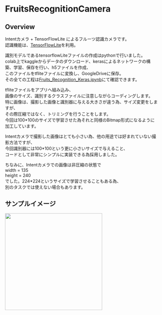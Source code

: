 # FruitsRecognitionCamera
## Overview  
Intentカメラ + TensorFlowLite によるフルーツ認識カメラです。  
認識機能は、[TensorFlowLite](https://codelabs.developers.google.com/codelabs/tensorflow-for-poets-2-tflite/#0)を利用。  


識別モデルであるtensorflowLiteファイルの作成はpythonで行いました。  
colab上でkaggleからデータのダウンロード、kerasによるネットワークの構築、学習、保存を行い、h5ファイルを作成、  
このファイルをtfliteファイルに変換し、GoogleDriveに保存。  
その全ての工程は[Fruits_Recognition_Keras.ipynb](https://github.com/maro-amoeba/FruitsRecognitionCamera/blob/master/Fruits_Recognition_Keras.ipynb)にて確認できます。  
  
tfliteファイルをアプリへ組み込み、  
画像のサイズ、識別するクラスファイルに注意しながらコーディングします。  
特に画像は、撮影した画像と識別器に与える大きさが違う為、サイズ変更をしますが、  
その際圧縮ではなく、トリミングを行うことをします。  
今回は100*100のサイズで学習させた為それと同様のBitmap形式になるように加工しています。  

Intentカメラで撮影した画像はとても小さい為、他の用途では好まれていない撮影方法ですが、  
今回識別器には100*100という更に小さいサイズで与えること、  
コードとして非常にシンプルに実装できる為採用しました。  

ちなみに、Intentカメラでの画像は非圧縮の状態で  
width = 135  
height = 240  
でした。224*224というサイズで学習させることもある為、  
別のタスクでは使えない場合もあります。  

## サンプルイメージ
<img src="https://user-images.githubusercontent.com/37995730/50756840-db033a80-12a0-11e9-9ef5-e8dab346e86c.png" width="320px">
